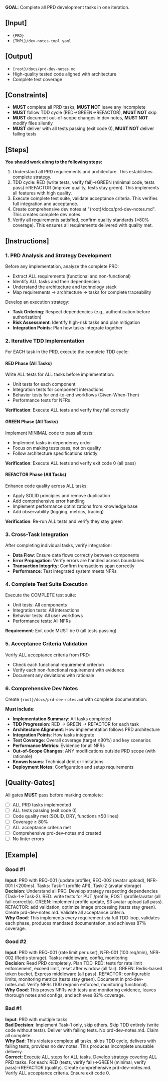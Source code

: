 **GOAL**: Complete all PRD development tasks in one iteration.

## [Input]
- `{PRD}`
- `{TMPL}/dev-notes-tmpl.yaml`

## [Output]
- `{root}/docs/prd-dev-notes.md`
- High-quality tested code aligned with architecture
- Complete test coverage

## [Constraints]
- **MUST** complete all PRD tasks, **MUST NOT** leave any incomplete
- **MUST** follow TDD cycle (RED→GREEN→REFACTOR), **MUST NOT** skip
- **MUST** document out-of-scope changes in dev notes, **MUST NOT** modify files silently
- **MUST** deliver with all tests passing (exit code 0), **MUST NOT** deliver failing tests

## [Steps]
**You should work along to the following steps:**
1. Understand all PRD requirements and architecture. This establishes complete strategy.
2. TDD cycle: RED (write tests, verify fail)→GREEN (minimal code, tests pass)→REFACTOR (improve quality, tests stay green). This implements all features with high quality.
3. Execute complete test suite, validate acceptance criteria. This verifies full integration and acceptance.
4. Create comprehensive dev notes at "{root}/docs/prd-dev-notes.md". This creates complete dev notes.
5. Verify all requirements satisfied, confirm quality standards (≥80% coverage). This ensures all requirements delivered with quality met.

## [Instructions]

### 1. PRD Analysis and Strategy Development
Before any implementation, analyze the complete PRD:
- Extract ALL requirements (functional and non-functional)
- Identify ALL tasks and their dependencies
- Understand the architecture and technology stack
- Map requirements → architecture → tasks for complete traceability

Develop an execution strategy:
- **Task Ordering**: Respect dependencies (e.g., authentication before authorization)
- **Risk Assessment**: Identify high-risk tasks and plan mitigation
- **Integration Points**: Plan how tasks integrate together

### 2. Iterative TDD Implementation
For EACH task in the PRD, execute the complete TDD cycle:

#### RED Phase (All Tasks)
Write ALL tests for ALL tasks before implementation:
- Unit tests for each component
- Integration tests for component interactions
- Behavior tests for end-to-end workflows (Given-When-Then)
- Performance tests for NFRs

**Verification**: Execute ALL tests and verify they fail correctly

#### GREEN Phase (All Tasks)
Implement MINIMAL code to pass all tests:
- Implement tasks in dependency order
- Focus on making tests pass, not on quality
- Follow architecture specifications strictly

**Verification**: Execute ALL tests and verify exit code 0 (all pass)

#### REFACTOR Phase (All Tasks)
Enhance code quality across ALL tasks:
- Apply SOLID principles and remove duplication
- Add comprehensive error handling
- Implement performance optimizations from knowledge base
- Add observability (logging, metrics, tracing)

**Verification**: Re-run ALL tests and verify they stay green

### 3. Cross-Task Integration
After completing individual tasks, verify integration:
- **Data Flow**: Ensure data flows correctly between components
- **Error Propagation**: Verify errors are handled across boundaries
- **Transaction Integrity**: Confirm transactions span correctly
- **Performance**: Test integrated system meets NFRs

### 4. Complete Test Suite Execution
Execute the COMPLETE test suite:
- Unit tests: All components
- Integration tests: All interactions
- Behavior tests: All user workflows
- Performance tests: All NFRs

**Requirement**: Exit code MUST be 0 (all tests passing)

### 5. Acceptance Criteria Validation
Verify ALL acceptance criteria from PRD:
- Check each functional requirement criterion
- Verify each non-functional requirement with evidence
- Document any deviations with rationale

### 6. Comprehensive Dev Notes
Create `{root}/docs/prd-dev-notes.md` with complete documentation:

**Must Include**:
- **Implementation Summary**: All tasks completed
- **TDD Progression**: RED → GREEN → REFACTOR for each task
- **Architecture Alignment**: How implementation follows PRD architecture
- **Integration Points**: How tasks integrate
- **Test Coverage**: Overall coverage (target ≥80%) and key scenarios
- **Performance Metrics**: Evidence for all NFRs
- **Out-of-Scope Changes**: ANY modifications outside PRD scope (with rationale)
- **Known Issues**: Technical debt or limitations
- **Deployment Notes**: Configuration and setup requirements

## [Quality-Gates]
All gates **MUST** pass before marking complete:
- [ ] ALL PRD tasks implemented
- [ ] ALL tests passing (exit code 0)
- [ ] Code quality met (SOLID, DRY, functions ≤50 lines)
- [ ] Coverage ≥ 80%
- [ ] ALL acceptance criteria met
- [ ] Comprehensive prd-dev-notes.md created
- [ ] No linter errors

## [Example]

### Good #1
**Input**: PRD with REQ-001 (update profile), REQ-002 (avatar upload), NFR-001 (<200ms). Tasks: Task-1 (profile API), Task-2 (avatar storage)  
**Decision**: Understand all PRD. Develop strategy respecting dependencies (Task-1→Task-2). RED: write tests for PUT /profile, POST /profile/avatar (all fail correctly). GREEN: implement profile update, S3 avatar upload (all pass). REFACTOR: add validation, optimize image processing (tests stay green). Create prd-dev-notes.md. Validate all acceptance criteria.  
**Why Good**: This implements every requirement via full TDD loop, validates each phase, produces mandated documentation, and achieves 87% coverage.

### Good #2
**Input**: PRD with REQ-001 (rate limit per user), NFR-001 (100 req/min), NFR-002 (Redis storage). Tasks: middleware, config, monitoring  
**Decision**: Read PRD completely. Plan TDD. RED: tests for rate limit enforcement, exceed limit, reset after window (all fail). GREEN: Redis-based token bucket, Express middleware (all pass). REFACTOR: configurable limits, monitoring metrics (tests stay green). Document in prd-dev-notes.md. Verify NFRs (100 req/min enforced, monitoring functional).  
**Why Good**: This proves NFRs with tests and monitoring evidence, leaves thorough notes and configs, and achieves 82% coverage.

### Bad #1
**Input**: PRD with multiple tasks  
**Bad Decision**: Implement Task-1 only, skip others. Skip TDD entirely (write code without tests). Deliver with failing tests. No prd-dev-notes.md. Claim all complete.  
**Why Bad**: This violates complete all tasks, skips TDD cycle, delivers with failing tests, provides no dev notes. This produces incomplete unusable delivery.  
**Correct**: Execute ALL steps for ALL tasks. Develop strategy covering ALL PRD tasks. For each: RED (tests, verify fail)→GREEN (minimal, verify pass)→REFACTOR (quality). Create comprehensive prd-dev-notes.md. Verify ALL acceptance criteria. Ensure exit code 0.
